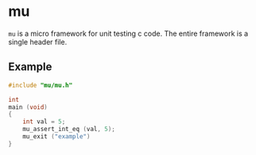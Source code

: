 # mu

`mu` is a micro framework for unit testing c code. The entire framework is a single header file.

## Example

```c
#include "mu/mu.h"

int
main (void)
{
	int val = 5;
	mu_assert_int_eq (val, 5);
	mu_exit ("example")
}
```